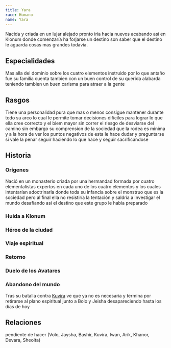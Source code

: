 ```yaml
---
title: Yara
race: Humano
name: Yara
---
```


Nacida y criada en un lujar alejado pronto iría hacia nuevos acabando así en Klonum donde comenzaría ha forjarse un destino son saber que el destino le aguarda cosas mas grandes todavía.

## Especialidades

Mas alla del dominio sobre los cuatro elementos instruido por lo que antaño fue su familia cuenta tambien con un buen control de su querida alabarda teniendo tambien un buen carisma para atraer a la gente

## Rasgos

Tiene una personalidad pura que mas o menos consigue mantener durante todo su arco lo cual le permite tomar decisiones dificiles para lograr lo que ella cree correcto y el biem mayor sin correr el riesgo de desviarse del camino sin embargo su comprension de la sociedad que la rodea es minima y a la hora de ver los puntos negativos de esta le hace dudar y preguntarse si vale la penar seguir haciendo lo que hace y seguir sacrificandose

## Historia

### Orígenes

Nació en un monasterio criada por una hermandad formada por cuatro elementalistas expertos en cada uno de los cuatro elementos y los cuales intentarían adoctrinarla donde toda su infancia sobre el monstruo que es la sociedad pero al final ella no resistiría la tentación y saldría a investigar el mundo desafiando así el destino que este grupo le había preparado

### Huida a Klonum

### Héroe de la ciudad

### Viaje espiritual

### Retorno

### Duelo de los Avatares

### Abandono del mundo

Tras su batalla contra [Kuvira](kuvira.md) ve que ya no es necesaria y termina por retirarse al plano espiritual junto a Bolo y Jeisha desapareciendo hasta los días de hoy

## Relaciones

pendiente de hacer (Volo, Jaysha, Bashir, Kuvira, Iwan, Arik, Khanor, Devara, Sheolta)